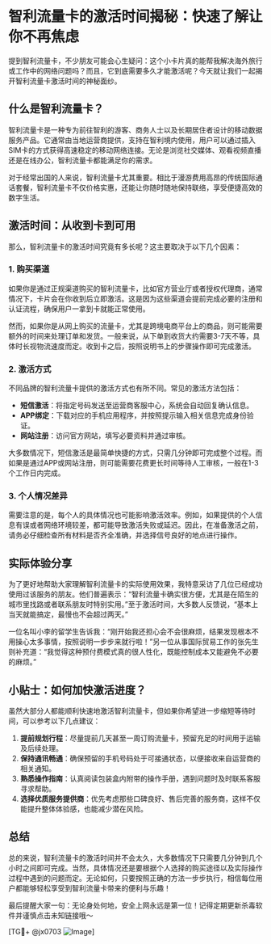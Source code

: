 # 智利流量卡的激活时间揭秘：快速了解让你不再焦虑

提到智利流量卡，不少朋友可能会心生疑问：这个小卡片真的能帮我解决海外旅行或工作中的网络问题吗？而且，它到底需要多久才能激活呢？今天就让我们一起揭开智利流量卡激活时间的神秘面纱。

## 什么是智利流量卡？

智利流量卡是一种专为前往智利的游客、商务人士以及长期居住者设计的移动数据服务产品。它通常由当地运营商提供，支持在智利境内使用，用户可以通过插入SIM卡的方式获得高速稳定的移动网络连接。无论是浏览社交媒体、观看视频直播还是在线办公，智利流量卡都能满足你的需求。

对于经常出国的人来说，智利流量卡尤其重要。相比于漫游费用高昂的传统国际通话套餐，智利流量卡不仅价格实惠，还能让你随时随地保持联络，享受便捷高效的数字生活。

## 激活时间：从收到卡到可用

那么，智利流量卡的激活时间究竟有多长呢？这主要取决于以下几个因素：

### 1. **购买渠道**
   如果你是通过正规渠道购买的智利流量卡，比如官方营业厅或者授权代理商，通常情况下，卡片会在你收到后立即激活。这是因为这些渠道会提前完成必要的注册和认证流程，确保用户一拿到卡就能正常使用。

   然而，如果你是从网上购买的流量卡，尤其是跨境电商平台上的商品，则可能需要额外的时间来处理订单和发货。一般来说，从下单到收货大约需要3-7天不等，具体时长视物流速度而定。收到卡之后，按照说明书上的步骤操作即可完成激活。

### 2. **激活方式**
   不同品牌的智利流量卡提供的激活方式也有所不同。常见的激活方法包括：
   - **短信激活**：将指定号码发送至运营商客服中心，系统会自动回复确认信息。
   - **APP绑定**：下载对应的手机应用程序，并按照提示输入相关信息完成身份验证。
   - **网站注册**：访问官方网站，填写必要资料并通过审核。

   大多数情况下，短信激活是最简单快捷的方式，只需几分钟即可完成整个过程。而如果是通过APP或网站注册，则可能需要花费更长时间等待人工审核，一般在1-3个工作日内完成。

### 3. **个人情况差异**
   需要注意的是，每个人的具体情况也可能影响激活效率。例如，如果提供的个人信息有误或者网络环境较差，都可能导致激活失败或延迟。因此，在准备激活之前，请务必仔细检查所有材料是否齐全准确，并选择信号良好的地点进行操作。

## 实际体验分享

为了更好地帮助大家理解智利流量卡的实际使用效果，我特意采访了几位已经成功使用过该服务的朋友。他们普遍表示：“智利流量卡确实很方便，尤其是在陌生的城市里找路或者联系朋友时特别实用。”至于激活时间，大多数人反馈说，“基本上当天就能搞定，最慢也不会超过两天。”

一位名叫小李的留学生告诉我：“刚开始我还担心会不会很麻烦，结果发现根本不用操心太多事情，按照说明一步步来就行啦！”另一位从事国际贸易工作的张先生则补充道：“我觉得这种预付费模式真的很人性化，既能控制成本又能避免不必要的麻烦。”

## 小贴士：如何加快激活进度？

虽然大部分人都能顺利快速地激活智利流量卡，但如果你希望进一步缩短等待时间，可以参考以下几点建议：

1. **提前规划行程**：尽量提前几天甚至一周订购流量卡，预留充足的时间用于运输及后续处理。
2. **保持通讯畅通**：确保预留的手机号码处于可接通状态，以便接收来自运营商的相关通知。
3. **熟悉操作指南**：认真阅读包装盒内附带的操作手册，遇到问题时及时联系客服寻求帮助。
4. **选择优质服务提供商**：优先考虑那些口碑良好、售后完善的服务商，这样不仅能提升整体体验感，也能减少潜在风险。

## 总结

总的来说，智利流量卡的激活时间并不会太久，大多数情况下只需要几分钟到几个小时之间即可完成。当然，具体情况还是要根据个人选择的购买途径以及实际操作过程中遇到的问题而定。无论如何，只要按照正确的方法一步步执行，相信每位用户都能够轻松享受到智利流量卡带来的便利与乐趣！

最后提醒大家一句：无论身处何地，安全上网永远是第一位！记得定期更新杀毒软件并谨慎点击未知链接哦～

[TG💪+ @jx0703 ![Image](https://github.com/user-attachments/assets/dbca1d08-cadb-493c-b0ec-ad6f7a83f270)]